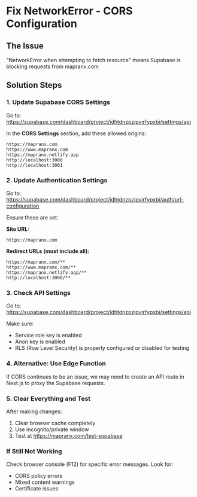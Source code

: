# Fix NetworkError - CORS Configuration

## The Issue
"NetworkError when attempting to fetch resource" means Supabase is blocking requests from mapranx.com

## Solution Steps

### 1. Update Supabase CORS Settings

Go to: https://supabase.com/dashboard/project/idhtdnzpzjpvirfypxbi/settings/api

In the **CORS Settings** section, add these allowed origins:
```
https://mapranx.com
https://www.mapranx.com
https://mapranx.netlify.app
http://localhost:3000
http://localhost:3001
```

### 2. Update Authentication Settings

Go to: https://supabase.com/dashboard/project/idhtdnzpzjpvirfypxbi/auth/url-configuration

Ensure these are set:

**Site URL:**
```
https://mapranx.com
```

**Redirect URLs (must include all):**
```
https://mapranx.com/**
https://www.mapranx.com/**
https://mapranx.netlify.app/**
http://localhost:3000/**
```

### 3. Check API Settings

Go to: https://supabase.com/dashboard/project/idhtdnzpzjpvirfypxbi/settings/api

Make sure:
- Service role key is enabled
- Anon key is enabled
- RLS (Row Level Security) is properly configured or disabled for testing

### 4. Alternative: Use Edge Function

If CORS continues to be an issue, we may need to create an API route in Next.js to proxy the Supabase requests.

### 5. Clear Everything and Test

After making changes:
1. Clear browser cache completely
2. Use incognito/private window
3. Test at https://mapranx.com/test-supabase

### If Still Not Working

Check browser console (F12) for specific error messages. Look for:
- CORS policy errors
- Mixed content warnings
- Certificate issues